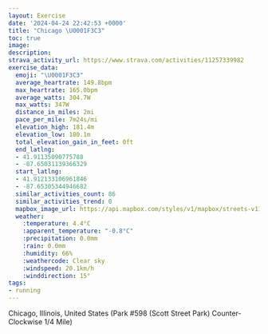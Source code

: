 ```yaml
---
layout: Exercise
date: '2024-04-24 22:42:53 +0000'
title: "Chicago \U0001F3C3"
toc: true
image:
description:
strava_activity_url: https://www.strava.com/activities/11257339982
exercise_data:
  emoji: "\U0001F3C3"
  average_heartrate: 149.8bpm
  max_heartrate: 165.0bpm
  average_watts: 304.7W
  max_watts: 347W
  distance_in_miles: 2mi
  pace_per_mile: 7m24s/mi
  elevation_high: 181.4m
  elevation_low: 180.1m
  total_elevation_gain_in_feet: 0ft
  end_latlng:
  - 41.91135090775788
  - -87.65031139366329
  start_latlng:
  - 41.912133106961846
  - -87.65305344946682
  similar_activities_count: 86
  similar_activities_trend: 0
  mapbox_image_url: https://api.mapbox.com/styles/v1/mapbox/streets-v11/static/path-5+787af2-1.0(a%7Bx~Fvk~uOEkAFi%40JS%5Ca%40V_%40Tc%40l%40%7D%40FUAe%40Bk%40C_BEY%40%7B%40BGZ%3FCcKE%7BDCcA%40qAC%7BEJSNE%60ABVAP%40DBDP%40%5E%3FtCBnAHTNNPJPBd%40Ch%40IVOP%5DBYAoCEa%40IUUUWEUAy%40HQBKHGJK%5EANDxC%40VDLPVVJlAERENKLOHWBi%40CkBCi%40GUMO%5BK%5DCy%40FQDQLGLG%5ED%60DD%5EFNLNTJpAGPGTQJSBQBk%40GcCAOGSOQ%5DIi%40%3Fm%40FQHKHITEXDxCB%5EHTRRRDl%40%3Fn%40INIPYFY%40YGoCCWQ%5BWOk%40EqA%40SEYMWDoABIDADAPD%60AFrJCnAJfF%3FjAG~%40EBSBADAfA),pin-s-s+e5b22e(-87.65132,41.91169),pin-s-f+89ae00(-87.64858000000002,41.910999999999994)/auto/800x800?access_token=pk.eyJ1Ijoiam9zaGJlY2ttYW4iLCJhIjoiY205eWR2aDd1MWZ6djJrbXc4a3M0bWZleiJ9.XiG9OWkNcZk2QzjJbxLB4A
  weather:
    :temperature: 4.4°C
    :apparent_temperature: "-0.8°C"
    :precipitation: 0.0mm
    :rain: 0.0mm
    :humidity: 66%
    :weathercode: Clear sky
    :windspeed: 20.1km/h
    :winddirection: 15°
tags:
- running
---
```

Chicago, Illinois, United States (Park #598 (Scott Street Park) Counter-Clockwise 1/4 Mile)
